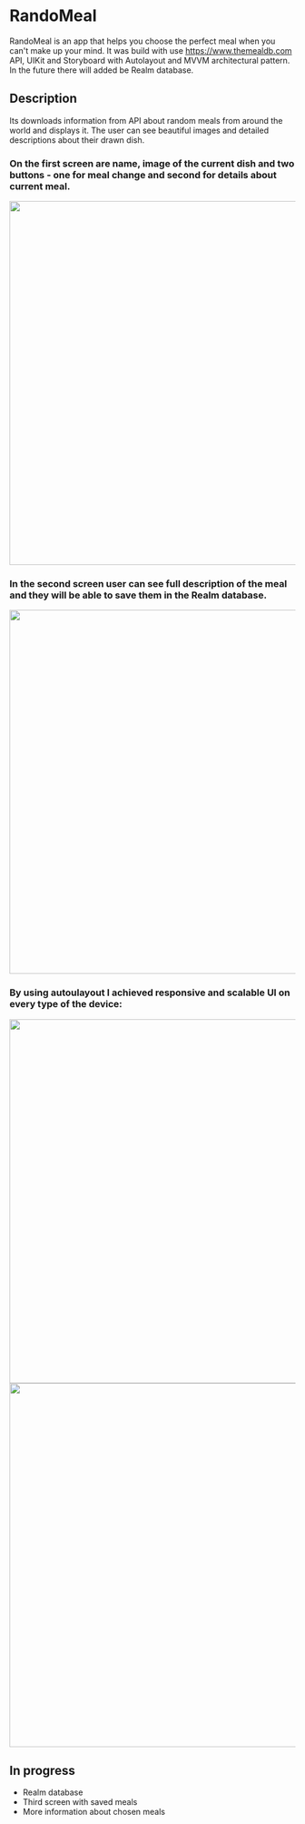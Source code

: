 
# RandoMeal

RandoMeal is an app that helps you choose the perfect meal when you can't make up your mind.
It was build with use https://www.themealdb.com API, UIKit and Storyboard with Autolayout and MVVM architectural pattern.
In the future there will added be Realm database.

## Description
Its downloads information from API about random meals from around the world and displays it.
The user can see beautiful images and detailed descriptions about their drawn dish.

### On the first screen are name, image of the current dish and two buttons - one for meal change and second for details about current meal.


<img src="https://user-images.githubusercontent.com/76843934/187752484-28ae1ac3-8b85-463a-b92a-d6229f3d654c.png" width="640">

### In the second screen user can see full description of the meal and they will be able to save them in the Realm database.


<img src="https://user-images.githubusercontent.com/76843934/187753148-5061b1af-500a-4b0d-b38c-8171d0f7de68.png" width="640">

### By using autoulayout I achieved responsive and scalable UI on every type of the device:


<img src="https://user-images.githubusercontent.com/76843934/187753353-239b7799-fec7-4c65-a263-289900f47476.png" width="640">
<img src="https://user-images.githubusercontent.com/76843934/187753340-d609d2e2-7f60-47a1-bbdc-7e1e4cbb4703.png" width="640">

## In progress
- Realm database
- Third screen with saved meals
- More information about chosen meals
